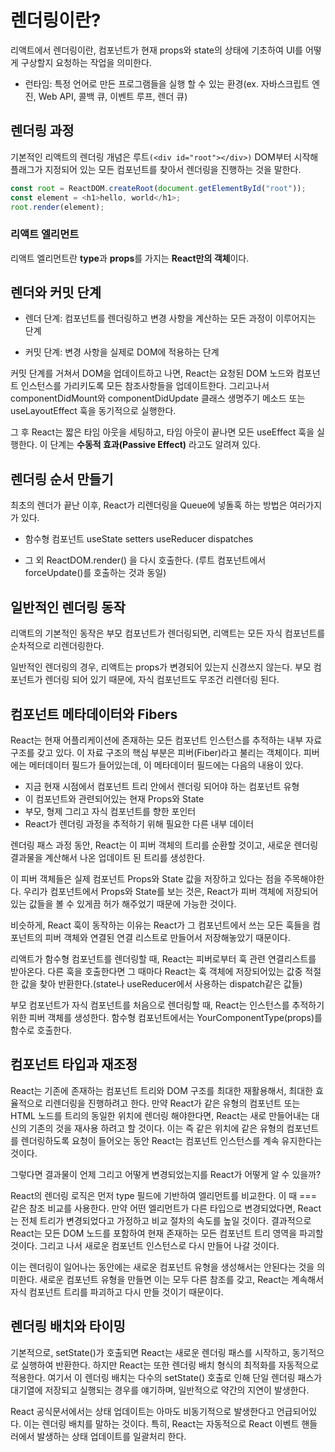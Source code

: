 # 렌더링이란?

리액트에서 렌더링이란, 컴포넌트가 현재 props와 state의 상태에 기초하여 UI를 어떻게 구상할지 요청하는 작업을 의미한다.

- 런타임: 특정 언어로 만든 프로그램들을 실행 할 수 있는 환경(ex. 자바스크립트 엔진, Web API, 콜백 큐, 이벤트 루프, 렌더 큐)

## 렌더링 과정

기본적인 리액트의 렌더링 개념은 루트`(<div id="root"></div>)` DOM부터 시작해 플래그가 지정되어 있는 모든 컴포넌트를 찾아서 렌더링을 진행하는 것을 말한다.

```javascript
const root = ReactDOM.createRoot(document.getElementById("root"));
const element = <h1>hello, world</h1>;
root.render(element);
```

### 리액트 엘리먼트

리액트 엘리먼트란 **type**과 **props**를 가지는 **React만의 객체**이다.

## 렌더와 커밋 단계

- 렌더 단계: 컴포넌트를 렌더링하고 변경 사항을 계산하는 모든 과정이 이루어지는 단계

- 커밋 단계: 변경 사항을 실제로 DOM에 적용하는 단계

커밋 단계를 거쳐서 DOM을 업데이트하고 나면, React는 요청된 DOM 노드와 컴포넌트 인스턴스를 가리키도록 모든 참조사항들을 업데이트한다. 그리고나서 componentDidMount와 componentDidUpdate 클래스 생명주기 메소드 또는 useLayoutEffect 훅을 동기적으로 실행한다.

그 후 React는 짧은 타임 아웃을 세팅하고, 타임 아웃이 끝나면 모든 useEffect 훅을 실행한다. 이 단계는 **수동적 효과(Passive Effect)** 라고도 알려져 있다.

## 렌더링 순서 만들기

최초의 렌더가 끝난 이후, React가 리렌더링을 Queue에 넣돌혹 하는 방법은 여러가지가 있다.

- 함수형 컴포넌트
  useState setters
  useReducer dispatches

- 그 외
  ReactDOM.render(<App>) 을 다시 호출한다. (루트 컴포넌트에서 forceUpdate()를 호출하는 것과 동일)

## 일반적인 렌더링 동작

리액트의 기본적인 동작은 부모 컴포넌트가 렌더링되면, 리액트는 모든 자식 컴포넌트를 순차적으로 리렌더링한다.

일반적인 렌더링의 경우, 리액트는 props가 변경되어 있는지 신경쓰지 않는다. 부모 컴포넌트가 렌더링 되어 있기 때문에, 자식 컴포넌트도 무조건 리렌더링 된다.

## 컴포넌트 메타데이터와 Fibers

React는 현재 어플리케이션에 존재하는 모든 컴포넌트 인스턴스를 추적하는 내부 자료 구조를 갖고 있다. 이 자료 구조의 핵심 부분은 피버(Fiber)라고 불리는 객체이다. 피버에는 메터데이터 필드가 들어있는데, 이 메타데이터 필드에는 다음의 내용이 있다.

- 지금 현재 시점에서 컴포넌트 트리 안에서 렌더링 되어야 하는 컴포넌트 유형
- 이 컴포넌트와 관련되어있는 현재 Props와 State
- 부모, 형제 그리고 자식 컴포넌트를 향한 포인터
- React가 렌더링 과정을 추적하기 위해 필요한 다른 내부 데이터

렌더링 패스 과정 동안, React는 이 피버 객체의 트리를 순환할 것이고, 새로운 렌더링 결과물을 계산해서 나온 업데이트 된 트리를 생성한다.

이 피버 객체들은 실제 컴포넌트 Props와 State 값을 저장하고 있다는 점을 주목해야한다.
우리가 컴포넌트에서 Props와 State를 보는 것은, React가 피버 객체에 저장되어있는 값들을 볼 수 있게끔 허가 해주었기 때문에 가능한 것이다.

비슷하게, React 훅이 동작하는 이유는 React가 그 컴포넌트에서 쓰는 모든 훅들을 컴포넌트의 피버 객체와 연결된 연결 리스트로 만들어서 저장해놓았기 때문이다.

리액트가 함수형 컴포넌트를 렌더링할 때, React는 피버로부터 훅 관련 연결리스트를 받아온다. 다른 훅을 호출한다면 그 때마다 React는 훅 객체에 저장되어있는 값중 적절한 값을 찾아 반환한다.(state나 useReducer에서 사용하는 dispatch같은 값들)

부모 컴포넌트가 자식 컴포넌트를 처음으로 렌더링할 때, React는 인스턴스를 추적하기 위한 피버 객체를 생성한다. 함수형 컴포넌트에서는 YourComponentType(props)를 함수로 호출한다.

## 컴포넌트 타입과 재조정

React는 기존에 존재하는 컴포넌트 트리와 DOM 구조를 최대한 재활용해서, 최대한 효율적으로 리렌더링을 진행하려고 한다. 만약 React가 같은 유형의 컴포넌트 또는 HTML 노드를 트리의 동일한 위치에 렌더링 해야한다면, React는 새로 만들어내는 대신의 기존의 것을 재사용 하려고 할 것이다. 이는 즉 같은 위치에 같은 유형의 컴포넌트를 렌더링하도록 요청이 들어오는 동안 React는 컴포넌트 인스턴스를 계속 유지한다는 것이다.

그렇다면 결과물이 언제 그리고 어떻게 변경되었는지를 React가 어떻게 알 수 있을까?

React의 렌더링 로직은 먼저 type 필드에 기반하여 엘리먼트를 비교한다. 이 때 === 같은 참조 비교를 사용한다. 만약 어떤 엘리먼트가 다른 타입으로 변경되었다면, React는 전체 트리가 변경되었다고 가정하고 비교 절차의 속도를 높일 것이다. 결과적으로 React는 모든 DOM 노드를 포함하여 현재 존재하는 모든 컴포넌트 트리 영역을 파괴할 것이다. 그리고 나서 새로운 컴포넌트 인스턴스로 다시 만들어 나갈 것이다.

이는 렌더링이 일어나는 동안에는 새로운 컴포넌트 유형을 생성해서는 안된다는 것을 의미한다. 새로운 컴포넌트 유형을 만들면 이는 모두 다른 참조를 갖고, React는 계속해서 자식 컴포넌트 트리를 파괴하고 다시 만들 것이기 때문이다.

## 렌더링 배치와 타이밍

기본적으로, setState()가 호출되면 React는 새로운 렌더링 패스를 시작하고, 동기적으로 실행하여 반환한다. 하지만 React는 또한 렌더링 배치 형식의 최적화를 자동적으로 적용한다. 여기서 이 렌더링 배치는 다수의 setState() 호출로 인해 단일 렌더링 패스가 대기열에 저장되고 실행되는 경우를 얘기하며, 일반적으로 약간의 지연이 발생한다.

React 공식문서에서는 상태 업데이트는 아마도 비동기적으로 발생한다고 언급되어있다. 이는 렌더링 배치를 말하는 것이다. 특히, React는 자동적으로 React 이벤트 핸들러에서 발생하는 상태 업데이트를 일괄처리 한다.
